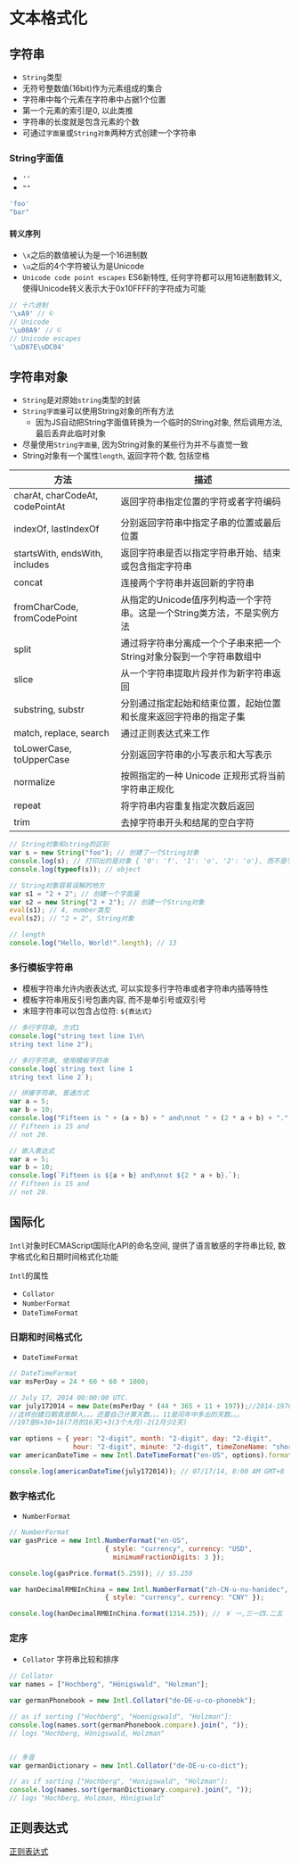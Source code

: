# 文本格式化

## 字符串

* `String`类型
* 无符号整数值(16bit)作为元素组成的集合
* 字符串中每个元素在字符串中占据1个位置
* 第一个元素的索引是0, 以此类推
* 字符串的长度就是包含元素的个数
* 可通过`字面量`或`String对象`两种方式创建一个字符串

### String字面值

* `''`
* `""`

```javascript
'foo'
"bar"
```

#### 转义序列

* `\x`之后的数值被认为是一个16进制数
* `\u`之后的4个字符被认为是Unicode
* `Unicode code point escapes`
ES6新特性, 任何字符都可以用16进制数转义, 使得Unicode转义表示大于0x10FFFF的字符成为可能

```javascript
// 十六进制
'\xA9' // ©
// Unicode
'\u00A9' // ©
// Unicode escapes
'\uD87E\uDC04'
```

## 字符串对象

* `String`是对原始`string`类型的封装
* `String字面量`可以使用String对象的所有方法
    - 因为JS自动把String字面值转换为一个临时的String对象, 然后调用方法, 最后丢弃此临时对象
* 尽量使用`String字面量`, 因为String对象的某些行为并不与直觉一致
* String对象有一个属性`length`, 返回字符个数, 包括空格

|方法|描述|
|---|----|
|charAt, charCodeAt, codePointAt|返回字符串指定位置的字符或者字符编码|
|indexOf, lastIndexOf|分别返回字符串中指定子串的位置或最后位置|
|startsWith, endsWith, includes|返回字符串是否以指定字符串开始、结束或包含指定字符串|
|concat|连接两个字符串并返回新的字符串|
|fromCharCode, fromCodePoint|从指定的Unicode值序列构造一个字符串。这是一个String类方法，不是实例方法|
|split|通过将字符串分离成一个个子串来把一个String对象分裂到一个字符串数组中|
|slice|从一个字符串提取片段并作为新字符串返回|
|substring, substr|分别通过指定起始和结束位置，起始位置和长度来返回字符串的指定子集|
|match, replace, search|通过正则表达式来工作|
|toLowerCase, toUpperCase|分别返回字符串的小写表示和大写表示|
|normalize|按照指定的一种 Unicode 正规形式将当前字符串正规化|
|repeat|将字符串内容重复指定次数后返回|
|trim|去掉字符串开头和结尾的空白字符|

```javascript
// String对象和string的区别
var s = new String("foo"); // 创建了一个String对象
console.log(s); // 打印出的是对象 { '0': 'f', '1': 'o', '2': 'o'}, 而不是字符串
console.log(typeof(s)); // object

// String对象容易误解的地方
var s1 = "2 + 2"; // 创建一个字面量
var s2 = new String("2 + 2"); // 创建一个String对象
eval(s1); // 4, number类型
eval(s2); // "2 + 2", String对象

// length
console.log("Hello, World!".length); // 13
```

### 多行模板字符串

* 模板字符串允许内嵌表达式, 可以实现多行字符串或者字符串内插等特性
* 模板字符串用反引号包裹内容, 而不是单引号或双引号
* 末班字符串可以包含占位符: `${表达式}`

```javascript
// 多行字符串, 方式1
console.log("string text line 1\n\
string text line 2");

// 多行字符串, 使用模板字符串
console.log(`string text line 1
string text line 2`);

// 拼接字符串, 普通方式
var a = 5;
var b = 10;
console.log("Fifteen is " + (a + b) + " and\nnot " + (2 * a + b) + ".");
// Fifteen is 15 and
// not 20.

// 嵌入表达式
var a = 5;
var b = 10;
console.log(`Fifteen is ${a + b} and\nnot ${2 * a + b}.`);
// Fifteen is 15 and
// not 20.
```

## 国际化

`Intl`对象时ECMAScript国际化API的命名空间, 提供了语言敏感的字符串比较, 数字格式化和日期时间格式化功能

`Intl`的属性
* `Collator`
* `NumberFormat`
* `DateTimeFormat`

### 日期和时间格式化

* `DateTimeFormat`

```javascript
// DateTimeFormat
var msPerDay = 24 * 60 * 60 * 1000;

// July 17, 2014 00:00:00 UTC.
var july172014 = new Date(msPerDay * (44 * 365 + 11 + 197));//2014-1970=44年
//这样创建日期真是醉人。。。还要自己计算天数。。。11是闰年中多出的天数。。。
//197是6×30+16(7月的16天)+3(3个大月)-2(2月少2天)

var options = { year: "2-digit", month: "2-digit", day: "2-digit",
                hour: "2-digit", minute: "2-digit", timeZoneName: "short" };
var americanDateTime = new Intl.DateTimeFormat("en-US", options).format;

console.log(americanDateTime(july172014)); // 07/17/14, 8:00 AM GMT+8
```

### 数字格式化

* `NumberFormat`

```javascript
// NumberFormat
var gasPrice = new Intl.NumberFormat("en-US",
                        { style: "currency", currency: "USD",
                          minimumFractionDigits: 3 });

console.log(gasPrice.format(5.259)); // $5.259

var hanDecimalRMBInChina = new Intl.NumberFormat("zh-CN-u-nu-hanidec",
                        { style: "currency", currency: "CNY" });

console.log(hanDecimalRMBInChina.format(1314.25)); // ￥ 一,三一四.二五
```

### 定序

* `Collator`
字符串比较和排序

```javascript
// Collator
var names = ["Hochberg", "Hönigswald", "Holzman"];

var germanPhonebook = new Intl.Collator("de-DE-u-co-phonebk");

// as if sorting ["Hochberg", "Hoenigswald", "Holzman"]:
console.log(names.sort(germanPhonebook.compare).join(", "));
// logs "Hochberg, Hönigswald, Holzman"


// 多音
var germanDictionary = new Intl.Collator("de-DE-u-co-dict");

// as if sorting ["Hochberg", "Honigswald", "Holzman"]:
console.log(names.sort(germanDictionary.compare).join(", "));
// logs "Hochberg, Holzman, Hönigswald"
```

## 正则表达式

[正则表达式](https://developer.mozilla.org/en-US/docs/Web/JavaScript/Guide/Regular_Expressions)

